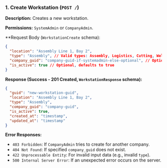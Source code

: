 ### 1. Create Workstation (`POST /`)

**Description:** Creates a new workstation.

**Permissions:** `SystemAdmin` or `CompanyAdmin`.

**Request Body (`WorkstationCreate` schema):
```json
{
  "location": "Assembly Line 1, Bay 2",
  "type": "Assembly", // Valid types: Assembly, Logistics, Cutting, Welding, Painting, Packaging, QualityControl, Other
  "company_guid": "company-guid-if-systemadmin-else-optional", // Optional for CompanyAdmin (defaults to their company)
  "is_active": true // Optional, defaults to true
}
```

**Response (Success - 201 Created, `WorkstationResponse` schema):**
```json
{
  "guid": "new-workstation-guid",
  "location": "Assembly Line 1, Bay 2",
  "type": "Assembly",
  "company_guid": "company-guid",
  "is_active": true,
  "created_at": "timestamp",
  "updated_at": "timestamp"
}
```

**Error Responses:**
*   `403 Forbidden`: If `CompanyAdmin` tries to create for another company.
*   `404 Not Found`: If specified `company_guid` does not exist.
*   `422 Unprocessable Entity`: For invalid input data (e.g., invalid `type`).
*   `500 Internal Server Error`: If an unexpected error occurs on the server. 